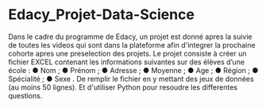 # Edacy_Projet-Data-Science
Dans le cadre du programme de Edacy, un projet est donné apres la suivie de toutes les videos qui sont dans la plateforme afin d'integrer la prochaine cohorte apres une preselection des projets. Le projet consiste à créer un fichier EXCEL contenant les informations suivantes sur des élèves d’une école : ● Nom ; ● Prénom ; ● Adresse ; ● Moyenne ; ● Age ; ● Région ; ● Spécialité ; ● Sexe . De remplir le fichier en y mettant des jeux de données (au moins 50 lignes). Et d'utiliser Python pour resoudre les differentes questions.
